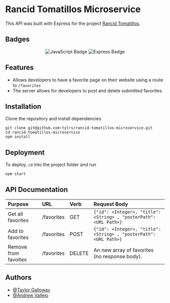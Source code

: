 
# Rancid Tomatillos Microservice 

This API was built with Express for the project [Rancid Tomatillos](https://github.com/tylrs/rancid-tomatillos). 

## Badges 

<p style="text-align: center;"> 
    <img alt="JavaScript Badge" src="https://img.shields.io/badge/JavaScript-F7DF1E?logo=javascript&logoColor=000&style=flat-square" />
    <img alt="Express Badge" src="https://img.shields.io/badge/Express-000?logo=express&logoColor=fff&style=flat-square" />
</p>


## Features

- Allows developers to have a favorite page on their website using a route to `/favorites`
- The server allows for developers to post and delete submitted favorites.
## Installation

Clone the repository and install dependencies

```szh 
git clone git@github.com:tylrs/rancid-tomatillos-microservice.git
cd rancid-tomatillos-microservice
npm install 
```

## Deployment

To deploy, `cd` into the project folder and run

```zsh
npm start
``` 

## API Documentation

| Purpose   | URL      | Verb   | Request Body |
| :-------- | :------- | :------- | :------------ |
| Get all favorites | /favorites | GET |  `{"id": <Integer>, "title": <String> , "posterPath": <URL Path>}` |
| Add to favorites | /favorites | POST |  `{"id": <Integer>, "title": <String> , "posterPath": <URL Path>}`
| Remove from favoites | /favorites | DELETE | An new array of favorites (no response body).


## Authors

- [@Taylor Galloway](https://github.com/tylrs)
- [@Andrew Vallejo](https://github.com/andrewvallejo)  
